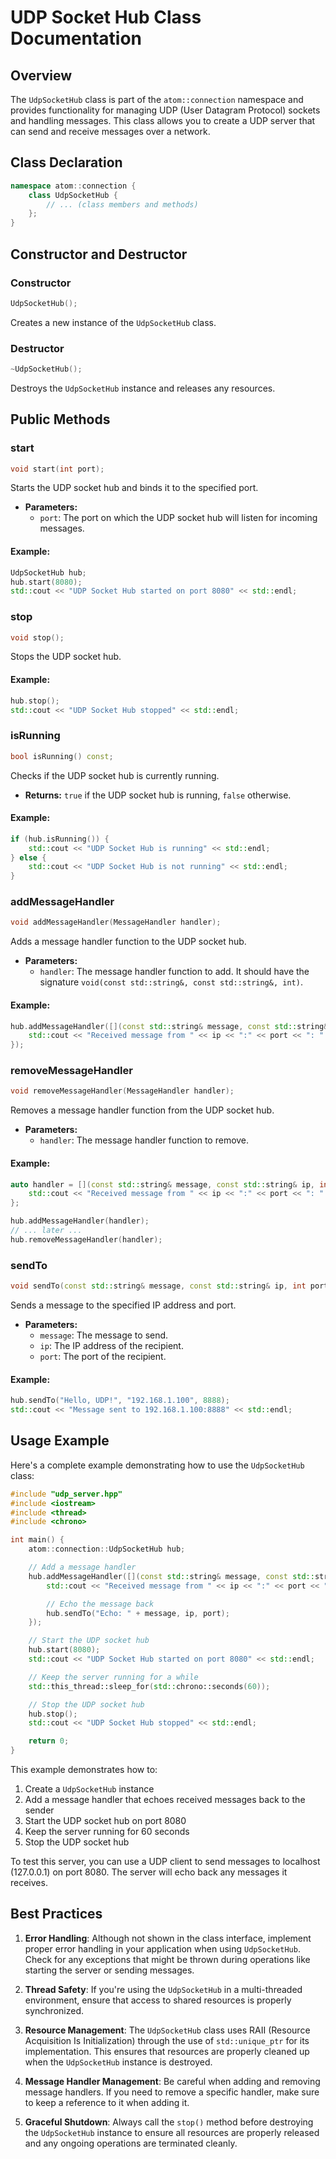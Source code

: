 # UDP Socket Hub Class Documentation

## Overview

The `UdpSocketHub` class is part of the `atom::connection` namespace and provides functionality for managing UDP (User Datagram Protocol) sockets and handling messages. This class allows you to create a UDP server that can send and receive messages over a network.

## Class Declaration

```cpp
namespace atom::connection {
    class UdpSocketHub {
        // ... (class members and methods)
    };
}
```

## Constructor and Destructor

### Constructor

```cpp
UdpSocketHub();
```

Creates a new instance of the `UdpSocketHub` class.

### Destructor

```cpp
~UdpSocketHub();
```

Destroys the `UdpSocketHub` instance and releases any resources.

## Public Methods

### start

```cpp
void start(int port);
```

Starts the UDP socket hub and binds it to the specified port.

- **Parameters:**
  - `port`: The port on which the UDP socket hub will listen for incoming messages.

#### Example:

```cpp
UdpSocketHub hub;
hub.start(8080);
std::cout << "UDP Socket Hub started on port 8080" << std::endl;
```

### stop

```cpp
void stop();
```

Stops the UDP socket hub.

#### Example:

```cpp
hub.stop();
std::cout << "UDP Socket Hub stopped" << std::endl;
```

### isRunning

```cpp
bool isRunning() const;
```

Checks if the UDP socket hub is currently running.

- **Returns:** `true` if the UDP socket hub is running, `false` otherwise.

#### Example:

```cpp
if (hub.isRunning()) {
    std::cout << "UDP Socket Hub is running" << std::endl;
} else {
    std::cout << "UDP Socket Hub is not running" << std::endl;
}
```

### addMessageHandler

```cpp
void addMessageHandler(MessageHandler handler);
```

Adds a message handler function to the UDP socket hub.

- **Parameters:**
  - `handler`: The message handler function to add. It should have the signature `void(const std::string&, const std::string&, int)`.

#### Example:

```cpp
hub.addMessageHandler([](const std::string& message, const std::string& ip, int port) {
    std::cout << "Received message from " << ip << ":" << port << ": " << message << std::endl;
});
```

### removeMessageHandler

```cpp
void removeMessageHandler(MessageHandler handler);
```

Removes a message handler function from the UDP socket hub.

- **Parameters:**
  - `handler`: The message handler function to remove.

#### Example:

```cpp
auto handler = [](const std::string& message, const std::string& ip, int port) {
    std::cout << "Received message from " << ip << ":" << port << ": " << message << std::endl;
};

hub.addMessageHandler(handler);
// ... later ...
hub.removeMessageHandler(handler);
```

### sendTo

```cpp
void sendTo(const std::string& message, const std::string& ip, int port);
```

Sends a message to the specified IP address and port.

- **Parameters:**
  - `message`: The message to send.
  - `ip`: The IP address of the recipient.
  - `port`: The port of the recipient.

#### Example:

```cpp
hub.sendTo("Hello, UDP!", "192.168.1.100", 8888);
std::cout << "Message sent to 192.168.1.100:8888" << std::endl;
```

## Usage Example

Here's a complete example demonstrating how to use the `UdpSocketHub` class:

```cpp
#include "udp_server.hpp"
#include <iostream>
#include <thread>
#include <chrono>

int main() {
    atom::connection::UdpSocketHub hub;

    // Add a message handler
    hub.addMessageHandler([](const std::string& message, const std::string& ip, int port) {
        std::cout << "Received message from " << ip << ":" << port << ": " << message << std::endl;

        // Echo the message back
        hub.sendTo("Echo: " + message, ip, port);
    });

    // Start the UDP socket hub
    hub.start(8080);
    std::cout << "UDP Socket Hub started on port 8080" << std::endl;

    // Keep the server running for a while
    std::this_thread::sleep_for(std::chrono::seconds(60));

    // Stop the UDP socket hub
    hub.stop();
    std::cout << "UDP Socket Hub stopped" << std::endl;

    return 0;
}
```

This example demonstrates how to:

1. Create a `UdpSocketHub` instance
2. Add a message handler that echoes received messages back to the sender
3. Start the UDP socket hub on port 8080
4. Keep the server running for 60 seconds
5. Stop the UDP socket hub

To test this server, you can use a UDP client to send messages to localhost (127.0.0.1) on port 8080. The server will echo back any messages it receives.

## Best Practices

1. **Error Handling**: Although not shown in the class interface, implement proper error handling in your application when using `UdpSocketHub`. Check for any exceptions that might be thrown during operations like starting the server or sending messages.

2. **Thread Safety**: If you're using the `UdpSocketHub` in a multi-threaded environment, ensure that access to shared resources is properly synchronized.

3. **Resource Management**: The `UdpSocketHub` class uses RAII (Resource Acquisition Is Initialization) through the use of `std::unique_ptr` for its implementation. This ensures that resources are properly cleaned up when the `UdpSocketHub` instance is destroyed.

4. **Message Handler Management**: Be careful when adding and removing message handlers. If you need to remove a specific handler, make sure to keep a reference to it when adding it.

5. **Graceful Shutdown**: Always call the `stop()` method before destroying the `UdpSocketHub` instance to ensure all resources are properly released and any ongoing operations are terminated cleanly.
